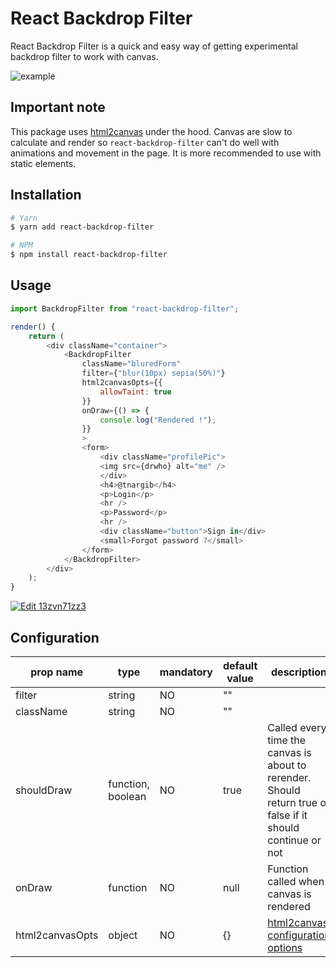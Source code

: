 # React Backdrop Filter

React Backdrop Filter is a quick and easy way of getting experimental backdrop filter to work with canvas.

![example](./example.png)

## Important note

This package uses [html2canvas](https://html2canvas.hertzen.com/) under the hood. Canvas are slow to calculate and render so `react-backdrop-filter` can't do well with animations and movement in the page. It is more recommended to use with static elements.

## Installation

```bash
# Yarn
$ yarn add react-backdrop-filter

# NPM
$ npm install react-backdrop-filter
```

## Usage

```javascript
import BackdropFilter from "react-backdrop-filter";

render() {
    return (
        <div className="container">
            <BackdropFilter
                className="bluredForm"
                filter={"blur(10px) sepia(50%)"}
                html2canvasOpts={{
                    allowTaint: true
                }}
                onDraw={() => {
                    console.log("Rendered !");
                }}
                >
                <form>
                    <div className="profilePic">
                    <img src={drwho} alt="me" />
                    </div>
                    <h4>@tnargib</h4>
                    <p>Login</p>
                    <hr />
                    <p>Password</p>
                    <hr />
                    <div className="button">Sign in</div>
                    <small>Forgot password ?</small>
                </form>
            </BackdropFilter>
        </div>
    );
}
```

[![Edit 13zvn71zz3](https://codesandbox.io/static/img/play-codesandbox.svg)](https://codesandbox.io/s/13zvn71zz3)

## Configuration

| prop name       | type              | mandatory | default value | description                                                                                                 |
| --------------- | ----------------- | --------- | ------------- | ----------------------------------------------------------------------------------------------------------- |
| filter          | string            | NO        | ""            |                                                                                                             |
| className       | string            | NO        | ""            |                                                                                                             |
| shouldDraw      | function, boolean | NO        | true          | Called every time the canvas is about to rerender. Should return true or false if it should continue or not |
| onDraw          | function          | NO        | null          | Function called when canvas is rendered                                                                     |
| html2canvasOpts | object            | NO        | {}            | [html2canvas configuration options](http://html2canvas.hertzen.com/configuration)                           |
